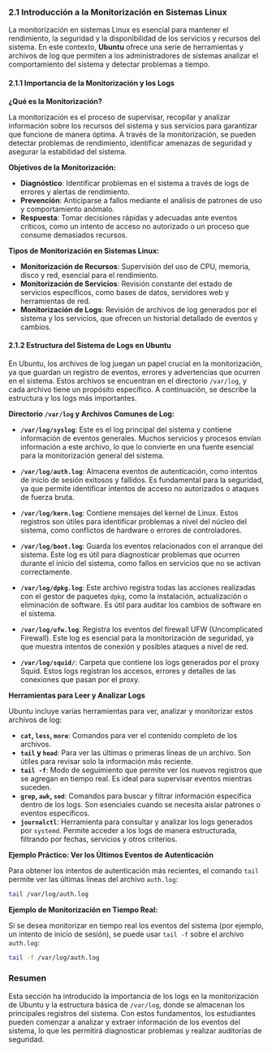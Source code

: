 ### 2.1 Introducción a la Monitorización en Sistemas Linux

La monitorización en sistemas Linux es esencial para mantener el rendimiento, la seguridad y la disponibilidad de los servicios y recursos del sistema. En este contexto, **Ubuntu** ofrece una serie de herramientas y archivos de log que permiten a los administradores de sistemas analizar el comportamiento del sistema y detectar problemas a tiempo.

#### 2.1.1 Importancia de la Monitorización y los Logs

**¿Qué es la Monitorización?**

La monitorización es el proceso de supervisar, recopilar y analizar información sobre los recursos del sistema y sus servicios para garantizar que funcione de manera óptima. A través de la monitorización, se pueden detectar problemas de rendimiento, identificar amenazas de seguridad y asegurar la estabilidad del sistema.

**Objetivos de la Monitorización:**
  
   - **Diagnóstico**: Identificar problemas en el sistema a través de logs de errores y alertas de rendimiento.
   - **Prevención**: Anticiparse a fallos mediante el análisis de patrones de uso y comportamiento anómalo.
   - **Respuesta**: Tomar decisiones rápidas y adecuadas ante eventos críticos, como un intento de acceso no autorizado o un proceso que consume demasiados recursos.

**Tipos de Monitorización en Sistemas Linux:**

   - **Monitorización de Recursos**: Supervisión del uso de CPU, memoria, disco y red, esencial para el rendimiento.
   - **Monitorización de Servicios**: Revisión constante del estado de servicios específicos, como bases de datos, servidores web y herramientas de red.
   - **Monitorización de Logs**: Revisión de archivos de log generados por el sistema y los servicios, que ofrecen un historial detallado de eventos y cambios.

#### 2.1.2 Estructura del Sistema de Logs en Ubuntu

En Ubuntu, los archivos de log juegan un papel crucial en la monitorización, ya que guardan un registro de eventos, errores y advertencias que ocurren en el sistema. Estos archivos se encuentran en el directorio `/var/log`, y cada archivo tiene un propósito específico. A continuación, se describe la estructura y los logs más importantes.

**Directorio `/var/log` y Archivos Comunes de Log:**

   - **`/var/log/syslog`**: Este es el log principal del sistema y contiene información de eventos generales. Muchos servicios y procesos envían información a este archivo, lo que lo convierte en una fuente esencial para la monitorización general del sistema.

   - **`/var/log/auth.log`**: Almacena eventos de autenticación, como intentos de inicio de sesión exitosos y fallidos. Es fundamental para la seguridad, ya que permite identificar intentos de acceso no autorizados o ataques de fuerza bruta.

   - **`/var/log/kern.log`**: Contiene mensajes del kernel de Linux. Estos registros son útiles para identificar problemas a nivel del núcleo del sistema, como conflictos de hardware o errores de controladores.

   - **`/var/log/boot.log`**: Guarda los eventos relacionados con el arranque del sistema. Este log es útil para diagnosticar problemas que ocurren durante el inicio del sistema, como fallos en servicios que no se activan correctamente.

   - **`/var/log/dpkg.log`**: Este archivo registra todas las acciones realizadas con el gestor de paquetes `dpkg`, como la instalación, actualización o eliminación de software. Es útil para auditar los cambios de software en el sistema.

   - **`/var/log/ufw.log`**: Registra los eventos del firewall UFW (Uncomplicated Firewall). Este log es esencial para la monitorización de seguridad, ya que muestra intentos de conexión y posibles ataques a nivel de red.

   - **`/var/log/squid/`**: Carpeta que contiene los logs generados por el proxy Squid. Estos logs registran los accesos, errores y detalles de las conexiones que pasan por el proxy.

**Herramientas para Leer y Analizar Logs**

Ubuntu incluye varias herramientas para ver, analizar y monitorizar estos archivos de log:

   - **`cat`, `less`, `more`**: Comandos para ver el contenido completo de los archivos.
   - **`tail` y `head`**: Para ver las últimas o primeras líneas de un archivo. Son útiles para revisar solo la información más reciente.
   - **`tail -f`**: Modo de seguimiento que permite ver los nuevos registros que se agregan en tiempo real. Es ideal para supervisar eventos mientras suceden.
   - **`grep`, `awk`, `sed`**: Comandos para buscar y filtrar información específica dentro de los logs. Son esenciales cuando se necesita aislar patrones o eventos específicos.
   - **`journalctl`**: Herramienta para consultar y analizar los logs generados por `systemd`. Permite acceder a los logs de manera estructurada, filtrando por fechas, servicios y otros criterios.

**Ejemplo Práctico: Ver los Últimos Eventos de Autenticación**

Para obtener los intentos de autenticación más recientes, el comando `tail` permite ver las últimas líneas del archivo `auth.log`:
```bash
tail /var/log/auth.log
```

**Ejemplo de Monitorización en Tiempo Real:**

Si se desea monitorizar en tiempo real los eventos del sistema (por ejemplo, un intento de inicio de sesión), se puede usar `tail -f` sobre el archivo `auth.log`:
```bash
tail -f /var/log/auth.log
```

### Resumen

Esta sección ha introducido la importancia de los logs en la monitorización de Ubuntu y la estructura básica de `/var/log`, donde se almacenan los principales registros del sistema. Con estos fundamentos, los estudiantes pueden comenzar a analizar y extraer información de los eventos del sistema, lo que les permitirá diagnosticar problemas y realizar auditorías de seguridad.